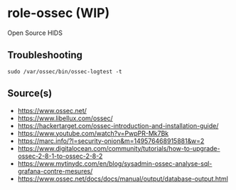 # role-ossec (WIP)
Open Source HIDS


## Troubleshooting
```
sudo /var/ossec/bin/ossec-logtest -t
```

## Source(s)
- https://www.ossec.net/
- https://www.libellux.com/ossec/
- https://hackertarget.com/ossec-introduction-and-installation-guide/
- https://www.youtube.com/watch?v=PwpPR-Mk7Bk
- https://marc.info/?l=security-onion&m=149576468915881&w=2
- https://www.digitalocean.com/community/tutorials/how-to-upgrade-ossec-2-8-1-to-ossec-2-8-2
- https://www.mytinydc.com/en/blog/sysadmin-ossec-analyse-sql-grafana-contre-mesures/
- https://www.ossec.net/docs/docs/manual/output/database-output.html
